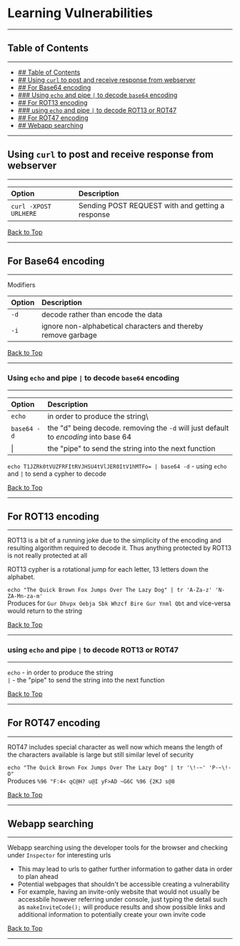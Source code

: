 # Learning Vulnerabilities <!-- omit in toc -->
---
## Table of Contents
---

- [## Table of Contents](#-table-of-contents)
- [## Using `curl` to post and receive response from webserver](#-using-curl-to-post-and-receive-response-from-webserver)
- [## For Base64 encoding](#-for-base64-encoding)
- [### Using `echo` and pipe `|` to decode `base64` encoding](#-using-echo-and-pipe--to-decode-base64-encoding)
- [## For ROT13 encoding](#-for-rot13-encoding)
- [### using `echo` and pipe `|` to decode ROT13 or ROT47](#-using-echo-and-pipe--to-decode-rot13-or-rot47)
- [## For ROT47 encoding](#-for-rot47-encoding)
- [## Webapp searching](#-webapp-searching)

---
## Using `curl` to post and receive response from webserver
---

| Option                | Description                                      |
| :-------------------- | :----------------------------------------------- |
| `curl -XPOST URLHERE` | Sending POST REQUEST with and getting a response |

[Back to Top](#table-of-contents)

---
## For Base64 encoding
---
Modifiers

| Option | Description                                                   |
| :----- | :------------------------------------------------------------ |
| `-d`   | decode rather than encode the data                            |
| `-i`   | ignore non-alphabetical characters and thereby remove garbage |

[Back to Top](#table-of-contents)

---
### Using `echo` and pipe `|` to decode `base64` encoding
---

| Option      | Description                                                                          |
| :---------- | :----------------------------------------------------------------------------------- |
| `echo`      | in order to produce the string\                                                      |
| `base64 -d` | the "d" being decode. removing the `-d` will just default to *encoding* into base 64 |
| &#124;      | the "pipe" to send the string into the next function                                 |

`echo T1JZRk0tVUZFRFItRVJHSU4tVlJER0ItV1hMTFo= | base64 -d` - using `echo` and `|` to send a cypher to decode

[Back to Top](#table-of-contents)

---
## For ROT13 encoding
---

ROT13 is a bit of a running joke due to the simplicity of the encoding and resulting algorithm required to decode it. Thus anything protected by ROT13 is not really protected at all

ROT13 cypher is a rotational jump for each letter, 13 letters down the alphabet.

`echo "The Quick Brown Fox Jumps Over The Lazy Dog" | tr 'A-Za-z' 'N-ZA-Mn-za-m'` \
Produces for `Gur Dhvpx Oebja Sbk Whzcf Bire Gur Ynml Qbt`  and vice-versa would return to the string

[Back to Top](#table-of-contents)

---
### using `echo` and pipe `|` to decode ROT13 or ROT47
---

`echo` - in order to produce the string\
`|` - the "pipe" to send the string into the next function

[Back to Top](#table-of-contents)

---
## For ROT47 encoding
---

ROT47 includes special character as well now which means the length of the characters available is large but still similar level of security

`echo "The Quick Brown Fox Jumps Over The Lazy Dog" | tr '\!-~' 'P-~\!-O"` \
Produces `%96 "F:4< qC@H? u@I yF>AD ~G6C %96 {2KJ s@8`

[Back to Top](#table-of-contents)

---
## Webapp searching
---

Webapp searching using the developer tools for the browser and checking under `Inspector` for interesting urls

- This may lead to urls to gather further information to gather data in order to plan ahead
- Potential webpages that shouldn't be accessible creating a vulnerability
- For example, having an invite-only website that would not usually be accessbile however referring under console, just typing the detail such as `makeInviteCode();` will produce results and show possible links and additional information to potentially create your own invite code

[Back to Top](#table-of-contents)

---